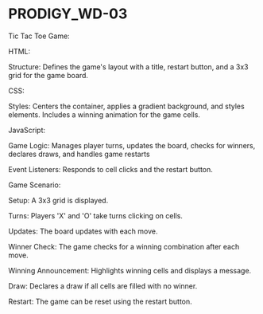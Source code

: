 # PRODIGY_WD-03
Tic Tac Toe Game:

HTML:

Structure: Defines the game's layout with a title, restart button, and a 3x3 grid for the game board.

CSS:

Styles: Centers the container, applies a gradient background, and styles elements. Includes a winning animation for the game cells.

JavaScript:

Game Logic: Manages player turns, updates the board, checks for winners, declares draws, and handles game restarts

Event Listeners: Responds to cell clicks and the restart button.

Game Scenario:

Setup: A 3x3 grid is displayed.

Turns: Players 'X' and 'O' take turns clicking on cells.

Updates: The board updates with each move.

Winner Check: The game checks for a winning combination after each move.

Winning Announcement: Highlights winning cells and displays a message.

Draw: Declares a draw if all cells are filled with no winner.

Restart: The game can be reset using the restart button.

